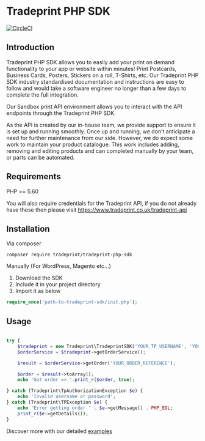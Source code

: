 # Tradeprint PHP SDK

[![CircleCI](https://circleci.com/gh/Tradeprint/tradeprint-php-sdk.svg?style=svg)](https://circleci.com/gh/Tradeprint/tradeprint-php-sdk)

## Introduction

Tradeprint PHP SDK allows you to easily add your print on demand functionality to your app or website within minutes! Print Postcards, Business Cards, Posters, Stickers on a roll, T-Shirts, etc. Our Tradeprint PHP SDK industry standardised documentation and instructions are easy to follow and would take a software engineer no longer than a few days to complete the full integration.

Our Sandbox print API environment allows you to interact with the API endpoints through the Tradeprint PHP SDK.

As the API is created by our in-house team, we provide support to ensure it is set up and running smoothly. Once up and running, we don’t anticipate a need for further maintenance from our side. However, we do expect some work to maintain your product catalogue. This work includes adding, removing and editing products and can completed manually by your team, or parts can be automated.
## Requirements

PHP >= 5.60

You will also require credentials for the Tradeprint API, if you do not already have these then please visit https://www.tradeprint.co.uk/tradeprint-api
## Installation
Via composer
```
composer require tradeprint/tradeprint-php-sdk
```

Manually (For WordPress, Magento etc...) 
1. Download the SDK 
2. Include it in your project directory
3. Import it as below
```php
require_once('path-to-tradeprint-sdk/init.php');
```

## Usage

```php

try {
    $tradeprint = new Tradeprint\TradeprintSDK('YOUR_TP_USERNAME', 'YOUR_TP_PASSWORD', 'sandbox');
    $orderService = $tradeprint->getOrderService();

    $result = $orderService->getOrder('YOUR_ORDER_REFERENCE');

    $order = $result->toArray();
    echo 'Got order => '.print_r($order, true);

} catch (Tradeprint\TpAuthorizationException $e) {
    echo 'Invalid username or password';
} catch (Tradeprint\TPException $e) {
    echo 'Error getting order ' . $e->getMessage() . PHP_EOL;
    print_r($e->getDetails());
}   
```
Discover more with our detailed [examples](examples)

